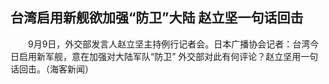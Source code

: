 ## 台湾启用新舰欲加强“防卫”大陆 赵立坚一句话回击
　　9月9日，外交部发言人赵立坚主持例行记者会。日本广播协会记者：台湾今日启用新军舰，意在加强对大陆军队“防卫” 外交部对此有何评论？赵立坚用一句话回击。（海客新闻）

